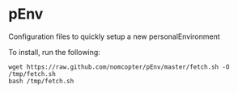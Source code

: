 pEnv
====

Configuration files to quickly setup a new personalEnvironment

To install, run the following:
```
wget https://raw.github.com/nomcopter/pEnv/master/fetch.sh -O /tmp/fetch.sh
bash /tmp/fetch.sh
```

